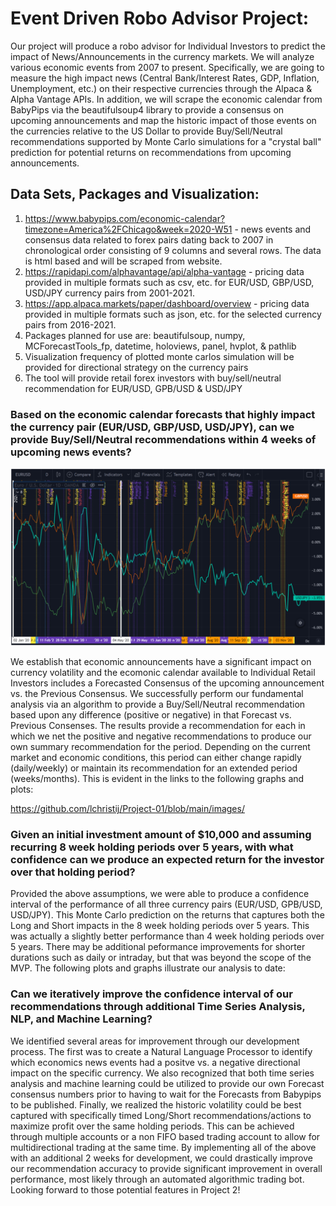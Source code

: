 # Event Driven Robo Advisor Project:
Our project will produce a robo advisor for Individual Investors to predict the impact of News/Announcements in the currency markets. We will analyze various economic events from 2007 to present. Specifically, we are going to measure the high impact news (Central Bank/Interest Rates, GDP, Inflation, Unemployment, etc.) on their respective currencies through the Alpaca & Alpha Vantage APIs. In addition, we will scrape the economic calendar from BabyPips via the beautifulsoup4 library to provide a consensus on upcoming announcements and map the historic impact of those events on the currencies relative to the US Dollar to provide Buy/Sell/Neutral recommendations supported by Monte Carlo simulations for a "crystal ball" prediction for potential returns on recommendations from upcoming announcements.

## Data Sets, Packages and Visualization:
1. https://www.babypips.com/economic-calendar?timezone=America%2FChicago&week=2020-W51 - news events and consensus data related to forex pairs dating back to 2007 in chronological order consisting of 9 columns and several rows. The data is html based and will be scraped from website.
2. https://rapidapi.com/alphavantage/api/alpha-vantage - pricing data provided in multiple formats such as csv, etc. for EUR/USD, GBP/USD, USD/JPY currency pairs from 2001-2021.
3. https://app.alpaca.markets/paper/dashboard/overview - pricing data provided in multiple formats such as json, etc. for the selected currency pairs from 2016-2021.
4. Packages planned for use are: beautifulsoup, numpy, MCForecastTools_fp, datetime, holoviews, panel, hvplot, & pathlib
5. Visualization frequency of plotted monte carlos simulation will be provided for directional strategy on the currency pairs
6. The tool will provide retail forex investors with buy/sell/neutral recommendation for EUR/USD, GPB/USD & USD/JPY

### Based on the economic calendar forecasts that highly impact the currency pair (EUR/USD, GBP/USD, USD/JPY), can we provide Buy/Sell/Neutral recommendations within 4 weeks of upcoming news events?

![](https://github.com/lchristij/Project-01/blob/main/images/trading_view_historical.png)

We establish that economic announcements have a significant impact on currency volatility and the ecomonic calendar available to Individual Retail Investors includes a Forecasted Consensus of the upcoming announcement vs. the Previous Consensus. We successfully perform our fundamental analysis via an algorithm to provide a Buy/Sell/Neutral recommendation based upon any difference (positive or negative) in that Forecast vs. Previous Consenses. The results provide a recommendation for each in which we net the positive and negative recommendations to produce our own summary recommendation for the period. Depending on the current market and economic conditions, this period can either change rapidly (daily/weekly) or maintain its recommendation for an extended period (weeks/months). This is evident in the links to the following graphs and plots:

https://github.com/lchristij/Project-01/blob/main/images/


### Given an initial investment amount of $10,000 and assuming recurring 8 week holding periods over 5 years, with what confidence can we produce an expected return for the investor over that holding period?
Provided the above assumptions, we were able to produce a confidence interval of the performance of all three currency pairs (EUR/USD, GPB/USD, USD/JPY). This Monte Carlo prediction on the returns that captures both the Long and Short impacts in the 8 week holding periods over 5 years. This was actually a slightly better performance than 4 week holding periods over 5 years. There may be additional peformance improvements for shorter durations such as daily or intraday, but that was beyond the scope of the MVP. The following plots and graphs illustrate our analysis to date:




### Can we iteratively improve the confidence interval of our recommendations through additional Time Series Analysis, NLP, and Machine Learning?
We identified several areas for improvement through our development process. The first was to create a Natural Language Processor to identify which economics news events had a positve vs. a negative directional impact on the specific currency. We also recognized that both time series analysis and machine learning could be utilized to provide our own Forecast consensus numbers prior to having to wait for the Forecasts from Babypips to be published. Finally, we realized the historic volatility could be best captured with specifically timed Long/Short recommendations/actions to maximize profit over the same holding periods. This can be achieved through multiple accounts or a non FIFO based trading account to allow for multidirectional trading at the same time. By implementing all of the above with an additional 2 weeks for development, we could drastically improve our recommendation accuracy to provide significant improvement in overall performance, most likely through an automated algorithmic trading bot. Looking forward to those potential features in Project 2!


